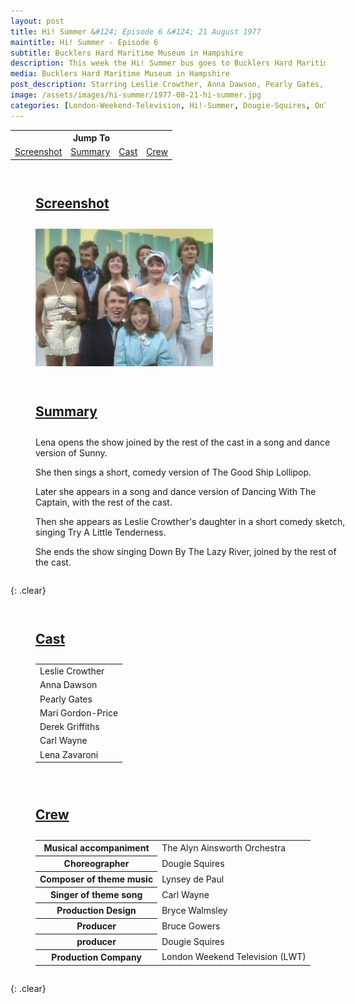 ```yaml
---
layout: post
title: Hi! Summer &#124; Episode 6 &#124; 21 August 1977
maintitle: Hi! Summer - Episode 6
subtitle: Bucklers Hard Maritime Museum in Hampshire
description: This week the Hi! Summer bus goes to Bucklers Hard Maritime Museum in Hampshire with Leslie Crowther, Anna Dawson, Pearly Gates, Mari Gordon-Price, Derek Griffiths, Derek Griffiths, Lena Zavaroni.
media: Bucklers Hard Maritime Museum in Hampshire
post_description: Starring Leslie Crowther, Anna Dawson, Pearly Gates, Mari Gordon-Price, Derek Griffiths, Derek Griffiths, Lena Zavaroni.
image: /assets/images/hi-summer/1977-08-21-hi-summer.jpg
categories: [London-Weekend-Television, Hi!-Summer, Dougie-Squires, OnThisDay21August]
---
```


<table style="text-align:center;">
<tr><th colspan="4">Jump To</th></tr>
<tr>
<td><a href="#screenshot">Screenshot</a></td>
<td><a href="#summary">Summary</a></td>
<td><a href="#cast">Cast</a></td>
<td><a href="#crew">Crew</a></td>
</tr>
</table>

<figure class="fig1">
<figcaption>
<h2 id="screenshot"><a href="#screenshot">Screenshot</a></h2>
</figcaption>
<img src="/assets/images/hi-summer/1977-08-21-hi-summer.jpg" class="full-width" />
</figure>

<figure class="fig2">
<figcaption>
<h2 id="summary"><a href="#summary">Summary</a></h2>
</figcaption>
<p>Lena opens the show joined by the rest of the cast in a song and dance version of Sunny.</p>
<p>She then sings a short, comedy version of The Good Ship Lollipop.</p>
<p>Later she appears in a song and dance version of Dancing With The Captain, with the rest of the cast.</p>
<p>Then she appears as Leslie Crowther's daughter in a short comedy sketch, singing Try A Little Tenderness.</p>
<p>She ends the show singing Down By The Lazy River, joined by the rest of the cast.</p>
</figure>

{: .clear}

<figure class="fig1">
<figcaption>
<h2 id="cast"><a href="#cast">Cast</a></h2>
</figcaption>
<table>
<tr><td>Leslie Crowther</td></tr>
<tr><td>Anna Dawson</td></tr>
<tr><td>Pearly Gates</td></tr>
<tr><td>Mari Gordon-Price</td></tr>
<tr><td>Derek Griffiths</td></tr>
<tr><td>Carl Wayne</td></tr>
<tr><td>Lena Zavaroni</td></tr>
</table>
</figure>

<figure class="fig2">
<figcaption>
<h2 id="crew"><a href="#crew">Crew</a></h2>
</figcaption>
<table>
<tr><th>Musical accompaniment</th><td>The Alyn Ainsworth Orchestra</td></tr>
<tr><th>Choreographer</th><td>Dougie Squires</td></tr>
<tr><th>Composer of theme music</th><td>Lynsey de Paul</td></tr>
<tr><th>Singer of theme song</th><td>Carl Wayne</td></tr>
<tr><th>Production Design</th><td>Bryce Walmsley</td></tr>
<tr><th>Producer</th><td>Bruce Gowers</td></tr>
<tr><th>producer</th><td>Dougie Squires</td></tr>
<tr><th>Production Company</th><td>London Weekend Television (LWT)</td></tr>
</table>
</figure>

<br />{: .clear}

<style>
.fig1 {float:left; width:49%;}

.fig2 {float:right; width:49%;}

.fig3 {float:right; width:100%;}

figcaption {float:left; width:100%;}

@media screen and (orientation:portrait) {
.fig1, .fig2 {float:left; width:100%;}
figcaption {float:left; width:100%; margin-bottom: 10px;}
}
</style>
